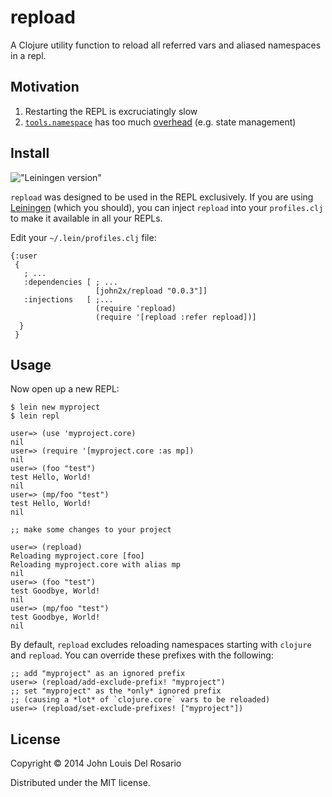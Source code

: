 # repload

A Clojure utility function to reload all referred vars and aliased namespaces in a repl.

## Motivation

1. Restarting the REPL is excruciatingly slow
2. [`tools.namespace`][tn] has too much [overhead][overhead] (e.g. state management)

[tn]: https://github.com/clojure/tools.namespace
[overhead]: https://github.com/clojure/tools.namespace#reloading-code-preparing-your-application

## Install

!["Leiningen version"](https://clojars.org/john2x/repload/latest-version.svg)

`repload` was designed to be used in the REPL exclusively. If you are using 
[Leiningen][lein] (which you should), you can inject `repload` into your 
`profiles.clj` to make it available in all your REPLs.

Edit your `~/.lein/profiles.clj` file:

    {:user
     {
       ; ...
       :dependencies [ ; ...
                       [john2x/repload "0.0.3"]]
       :injections   [ ;...
                       (require 'repload)
                       (require '[repload :refer repload])]
      }
     }

[lein]: https://github.com/technomancy/leiningen

## Usage

Now open up a new REPL:

    $ lein new myproject
    $ lein repl
    
    user=> (use 'myproject.core)
    nil
    user=> (require '[myproject.core :as mp])
    nil
    user=> (foo "test")
    test Hello, World!
    nil
    user=> (mp/foo "test")
    test Hello, World!
    nil
    
    ;; make some changes to your project
    
    user=> (repload)
    Reloading myproject.core [foo]
    Reloading myproject.core with alias mp
    nil
    user=> (foo "test")
    test Goodbye, World!
    nil
    user=> (mp/foo "test")
    test Goodbye, World!
    nil
    
By default, `repload` excludes reloading namespaces starting with `clojure` and
`repload`. You can override these prefixes with the following:

    ;; add "myproject" as an ignored prefix
    user=> (repload/add-exclude-prefix! "myproject")
    ;; set "myproject" as the *only* ignored prefix
    ;; (causing a *lot* of `clojure.core` vars to be reloaded)
    user=> (repload/set-exclude-prefixes! ["myproject"])

## License

Copyright © 2014 John Louis Del Rosario

Distributed under the MIT license.
